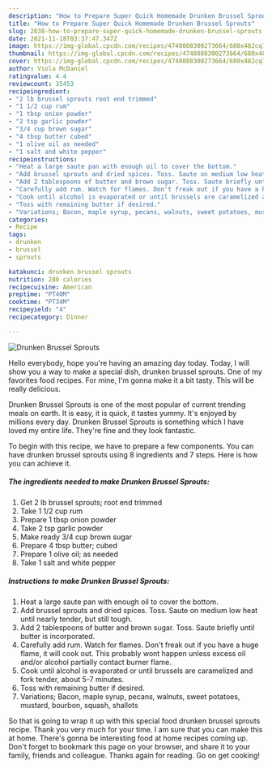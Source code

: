 ```yaml
---
description: "How to Prepare Super Quick Homemade Drunken Brussel Sprouts"
title: "How to Prepare Super Quick Homemade Drunken Brussel Sprouts"
slug: 2038-how-to-prepare-super-quick-homemade-drunken-brussel-sprouts
date: 2021-11-18T03:37:47.347Z
image: https://img-global.cpcdn.com/recipes/4748088300273664/680x482cq70/drunken-brussel-sprouts-recipe-main-photo.jpg
thumbnail: https://img-global.cpcdn.com/recipes/4748088300273664/680x482cq70/drunken-brussel-sprouts-recipe-main-photo.jpg
cover: https://img-global.cpcdn.com/recipes/4748088300273664/680x482cq70/drunken-brussel-sprouts-recipe-main-photo.jpg
author: Viola McDaniel
ratingvalue: 4.4
reviewcount: 35453
recipeingredient:
- "2 lb brussel sprouts root end trimmed"
- "1 1/2 cup rum"
- "1 tbsp onion powder"
- "2 tsp garlic powder"
- "3/4 cup brown sugar"
- "4 tbsp butter cubed"
- "1 olive oil as needed"
- "1 salt and white pepper"
recipeinstructions:
- "Heat a large saute pan with enough oil to cover the bottom."
- "Add brussel sprouts and dried spices. Toss. Saute on medium low heat until nearly tender, but still tough."
- "Add 2 tablespoons of butter and brown sugar. Toss. Saute briefly until butter is incorporated."
- "Carefully add rum. Watch for flames. Don't freak out if you have a huge flame, it will cook out. This probably wont happen unless excess oil and/or alcohol partially contact burner flame."
- "Cook until alcohol is evaporated or until brussels are caramelized and fork tender, about 5-7 minutes."
- "Toss with remaining butter if desired."
- "Variations; Bacon, maple syrup, pecans, walnuts, sweet potatoes, mustard, bourbon, squash, shallots"
categories:
- Recipe
tags:
- drunken
- brussel
- sprouts

katakunci: drunken brussel sprouts 
nutrition: 280 calories
recipecuisine: American
preptime: "PT40M"
cooktime: "PT34M"
recipeyield: "4"
recipecategory: Dinner

---
```



![Drunken Brussel Sprouts](https://img-global.cpcdn.com/recipes/4748088300273664/680x482cq70/drunken-brussel-sprouts-recipe-main-photo.jpg)

Hello everybody, hope you're having an amazing day today. Today, I will show you a way to make a special dish, drunken brussel sprouts. One of my favorites food recipes. For mine, I'm gonna make it a bit tasty. This will be really delicious.

Drunken Brussel Sprouts is one of the most popular of current trending meals on earth. It is easy, it is quick, it tastes yummy. It's enjoyed by millions every day. Drunken Brussel Sprouts is something which I have loved my entire life. They're fine and they look fantastic.




To begin with this recipe, we have to prepare a few components. You can have drunken brussel sprouts using 8 ingredients and 7 steps. Here is how you can achieve it.

<!--inarticleads1-->

##### The ingredients needed to make Drunken Brussel Sprouts:

1. Get 2 lb brussel sprouts; root end trimmed
1. Take 1 1/2 cup rum
1. Prepare 1 tbsp onion powder
1. Take 2 tsp garlic powder
1. Make ready 3/4 cup brown sugar
1. Prepare 4 tbsp butter; cubed
1. Prepare 1 olive oil; as needed
1. Take 1 salt and white pepper




<!--inarticleads2-->

##### Instructions to make Drunken Brussel Sprouts:

1. Heat a large saute pan with enough oil to cover the bottom.
1. Add brussel sprouts and dried spices. Toss. Saute on medium low heat until nearly tender, but still tough.
1. Add 2 tablespoons of butter and brown sugar. Toss. Saute briefly until butter is incorporated.
1. Carefully add rum. Watch for flames. Don't freak out if you have a huge flame, it will cook out. This probably wont happen unless excess oil and/or alcohol partially contact burner flame.
1. Cook until alcohol is evaporated or until brussels are caramelized and fork tender, about 5-7 minutes.
1. Toss with remaining butter if desired.
1. Variations; Bacon, maple syrup, pecans, walnuts, sweet potatoes, mustard, bourbon, squash, shallots




So that is going to wrap it up with this special food drunken brussel sprouts recipe. Thank you very much for your time. I am sure that you can make this at home. There's gonna be interesting food at home recipes coming up. Don't forget to bookmark this page on your browser, and share it to your family, friends and colleague. Thanks again for reading. Go on get cooking!
